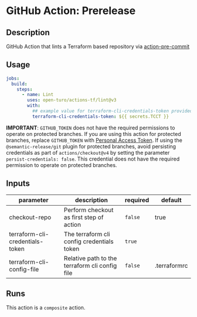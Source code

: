 # GitHub Action: Prerelease

<!-- prettier-ignore-start -->
<!-- action-docs-description -->
## Description

GitHub Action that lints a Terraform based repository via [action-pre-commit](https://github.com/open-turo/action-pre-commit)
<!-- action-docs-description -->
<!-- prettier-ignore-end -->

## Usage

```yaml
jobs:
  build:
    steps:
      - name: Lint
        uses: open-turo/actions-tf/lint@v3
        with:
          ## example value for terraform-cli-credentials-token provided below
          terraform-cli-credentials-token: ${{ secrets.TCCT }}
```

**IMPORTANT**: `GITHUB_TOKEN` does not have the required permissions to operate on protected branches.
If you are using this action for protected branches, replace `GITHUB_TOKEN`
with [Personal Access Token](https://help.github.com/en/github/authenticating-to-github/creating-a-personal-access-token-for-the-command-line).
If using the `@semantic-release/git` plugin for protected branches, avoid persisting credentials as part
of `actions/checkout@v4` by setting the parameter `persist-credentials: false`. This credential does not have the
required permission to operate on protected branches.

<!-- prettier-ignore-start -->
<!-- action-docs-inputs -->
## Inputs

| parameter | description | required | default |
| --- | --- | --- | --- |
| checkout-repo | Perform checkout as first step of action | `false` | true |
| terraform-cli-credentials-token | The terraform cli config credentials token | `true` |  |
| terraform-cli-config-file | Relative path to the terraform cli config file | `false` | .terraformrc |
<!-- action-docs-inputs -->

<!-- action-docs-outputs -->

<!-- action-docs-outputs -->

<!-- action-docs-runs -->
## Runs

This action is a `composite` action.
<!-- action-docs-runs -->

<!-- action-docs-usage  -->
<!-- action-docs-usage -->
<!-- prettier-ignore-end -->
